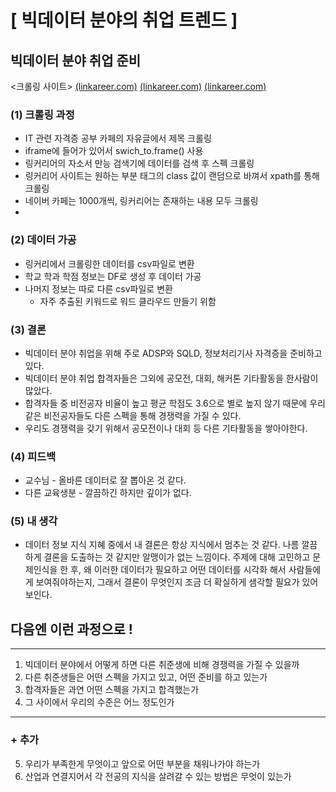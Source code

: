 # [ 빅데이터 분야의 취업 트렌드 ]


## 빅데이터 분야 취업 준비


<크롤링 사이트>
[(linkareer.com)](https://linkareer.com/cover-letter/search?id=31869&keyword=&organizationName=&page=1&role=%EB%8D%B0%EC%9D%B4%ED%84%B0&sort=RELEVANCE&tab=all)
[(linkareer.com)](https://cafe.naver.com/sqlpd)
[(linkareer.com)](https://cafe.naver.com/soojebi)

### (1) 크롤링 과정

- IT 관련 자격증 공부 카페의 자유글에서 제목 크롤링
- iframe에 들어가 있어서 swich_to.frame() 사용
- 링커리어의 자소서 만능 검색기에 데이터를 검색 후 스펙 크롤링
- 링커리어 사이트는 원하는 부분 태그의 class 값이 랜덤으로 바껴서 xpath를 통해 크롤링
- 네이버 카페는 1000개씩, 링커리어는 존재하는 내용 모두 크롤링
- 
### (2) 데이터 가공

- 링커리에서 크롤링한 데이터를 csv파일로 변환
- 학교 학과 학점 정보는 DF로 생성 후 데이터 가공
- 나머지 정보는 따로 다른 csv파일로 변환
  - 자주 추출된 키워드로 워드 클라우드 만들기 위함

### (3) 결론

- 빅데이터 분야 취업을 위해 주로 ADSP와 SQLD, 정보처리기사 자격증을 준비하고 있다.
- 빅데이터 분야 취업 합격자들은 그외에 공모전, 대회, 해커톤 기타활동을 한사람이 많았다.
- 합격자들 중 비전공자 비율이 높고 평균 학점도 3.6으로 별로 높지 않기 때문에 우리같은 비전공자들도 다른 스펙을 통해 경쟁력을 가질 수 있다.
- 우리도 경쟁력을 갖기 위해서 공모전이나 대회 등 다른 기타활동을 쌓아야한다.

### (4) 피드백

- 교수님 - 올바른 데이터로 잘 뽑아온 것 같다.
- 다른 교육생분 - 깔끔하긴 하지만 깊이가 없다.

### (5) 내 생각

- 데이터 정보 지식 지혜 중에서 내 결론은 항상 지식에서 멈추는 것 같다. 나름 깔끔하게 결론을 도출하는 것 같지만 알맹이가 없는 느낌이다. 주제에 대해 고민하고 문제인식을 한 후, 왜 이러한 데이터가 필요하고 어떤 데이터를 시각화 해서 사람들에게 보여줘야하는지, 그래서 결론이 무엇인지 조금 더 확실하게 샘각할 필요가 있어 보인다.

## 다음엔 이런 과정으로 !
- - -
1. 빅데이터 분야에서 어떻게 하면 다른 취준생에 비해 경쟁력을 가질 수 있을까
2. 다른 취준생들은 어떤 스펙을 가지고 있고, 어떤 준비를 하고 있는가
3. 합격자들은 과연 어떤 스펙을 가지고 합격했는가
4. 그 사이에서 우리의 수준은 어느 정도인가  
- - - 
### + 추가
5. 우리가 부족한게 무엇이고 앞으로 어떤 부분을 채워나가야 하는가
6. 산업과 연결지어서 각 전공의 지식을 살려갈 수 있는 방법은 무엇이 있는가



